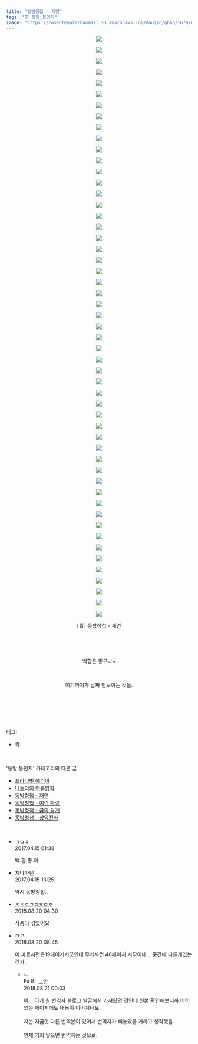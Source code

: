 ```yaml
---
title: "동방청첩 - 재연"
tags: "青 동방_동인지"
image: "https://rosentemplerhanmail.s3.amazonaws.com/doujin/ghap/1679/001.jpg"
---
```

<div class="article">
<p style="text-align: center; clear: none; float: none;"><img src="{{ site.imgserver11 }}/ghap/1679/001.jpg"/></p>
<p style="text-align: center; clear: none; float: none;"><img src="{{ site.imgserver11 }}/ghap/1679/002.jpg"/></p>
<p style="text-align: center; clear: none; float: none;"><img src="{{ site.imgserver11 }}/ghap/1679/003.jpg"/></p>
<p style="text-align: center; clear: none; float: none;"><img src="{{ site.imgserver11 }}/ghap/1679/004.jpg"/></p>
<p style="text-align: center; clear: none; float: none;"><img src="{{ site.imgserver11 }}/ghap/1679/005.jpg"/></p>
<p style="text-align: center; clear: none; float: none;"><img src="{{ site.imgserver11 }}/ghap/1679/006.jpg"/></p>
<p style="text-align: center; clear: none; float: none;"><img src="{{ site.imgserver11 }}/ghap/1679/007.jpg"/></p>
<p style="text-align: center; clear: none; float: none;"><img src="{{ site.imgserver11 }}/ghap/1679/008.jpg"/></p>
<p style="text-align: center; clear: none; float: none;"><img src="{{ site.imgserver11 }}/ghap/1679/009.jpg"/></p>
<p style="text-align: center; clear: none; float: none;"><img src="{{ site.imgserver11 }}/ghap/1679/010.jpg"/></p>
<p style="text-align: center; clear: none; float: none;"><img src="{{ site.imgserver11 }}/ghap/1679/011.jpg"/></p>
<p style="text-align: center; clear: none; float: none;"><img src="{{ site.imgserver11 }}/ghap/1679/012.jpg"/></p>
<p style="text-align: center; clear: none; float: none;"><img src="{{ site.imgserver11 }}/ghap/1679/013.jpg"/></p>
<p style="text-align: center; clear: none; float: none;"><img src="{{ site.imgserver11 }}/ghap/1679/014.jpg"/></p>
<p style="text-align: center; clear: none; float: none;"><img src="{{ site.imgserver11 }}/ghap/1679/015.jpg"/></p>
<p style="text-align: center; clear: none; float: none;"><img src="{{ site.imgserver11 }}/ghap/1679/016.jpg"/></p>
<p style="text-align: center; clear: none; float: none;"><img src="{{ site.imgserver11 }}/ghap/1679/017.jpg"/></p>
<p style="text-align: center; clear: none; float: none;"><img src="{{ site.imgserver11 }}/ghap/1679/018.jpg"/></p>
<p style="text-align: center; clear: none; float: none;"><img src="{{ site.imgserver11 }}/ghap/1679/019.jpg"/></p>
<p style="text-align: center; clear: none; float: none;"><img src="{{ site.imgserver11 }}/ghap/1679/020.jpg"/></p>
<p style="text-align: center; clear: none; float: none;"><img src="{{ site.imgserver11 }}/ghap/1679/021.jpg"/></p>
<p style="text-align: center; clear: none; float: none;"><img src="{{ site.imgserver11 }}/ghap/1679/022.jpg"/></p>
<p style="text-align: center; clear: none; float: none;"><img src="{{ site.imgserver11 }}/ghap/1679/023.jpg"/></p>
<p style="text-align: center; clear: none; float: none;"><img src="{{ site.imgserver11 }}/ghap/1679/024.jpg"/></p>
<p style="text-align: center; clear: none; float: none;"><img src="{{ site.imgserver11 }}/ghap/1679/025.jpg"/></p>
<p style="text-align: center; clear: none; float: none;"><img src="{{ site.imgserver11 }}/ghap/1679/026.jpg"/></p>
<p style="text-align: center; clear: none; float: none;"><img src="{{ site.imgserver11 }}/ghap/1679/027.jpg"/></p>
<p style="text-align: center; clear: none; float: none;"><img src="{{ site.imgserver11 }}/ghap/1679/028.jpg"/></p>
<p style="text-align: center; clear: none; float: none;"><img src="{{ site.imgserver11 }}/ghap/1679/029.jpg"/></p>
<p style="text-align: center; clear: none; float: none;"><img src="{{ site.imgserver11 }}/ghap/1679/030.jpg"/></p>
<p style="text-align: center; clear: none; float: none;"><img src="{{ site.imgserver11 }}/ghap/1679/031.jpg"/></p>
<p style="text-align: center; clear: none; float: none;"><img src="{{ site.imgserver11 }}/ghap/1679/032.jpg"/></p>
<p style="text-align: center; clear: none; float: none;"><img src="{{ site.imgserver11 }}/ghap/1679/033.jpg"/></p>
<p style="text-align: center; clear: none; float: none;"><img src="{{ site.imgserver11 }}/ghap/1679/034.jpg"/></p>
<p style="text-align: center; clear: none; float: none;"><img src="{{ site.imgserver11 }}/ghap/1679/035.jpg"/></p>
<p style="text-align: center; clear: none; float: none;"><img src="{{ site.imgserver11 }}/ghap/1679/036.jpg"/></p>
<p style="text-align: center; clear: none; float: none;"><img src="{{ site.imgserver11 }}/ghap/1679/037.jpg"/></p>
<p style="text-align: center; clear: none; float: none;"><img src="{{ site.imgserver11 }}/ghap/1679/038.jpg"/></p>
<p style="text-align: center; clear: none; float: none;"><img src="{{ site.imgserver11 }}/ghap/1679/039.jpg"/></p>
<p style="text-align: center; clear: none; float: none;"><img src="{{ site.imgserver11 }}/ghap/1679/040.jpg"/></p>
<p style="text-align: center; clear: none; float: none;"><img src="{{ site.imgserver11 }}/ghap/1679/041.jpg"/></p>
<p style="text-align: center; clear: none; float: none;"><img src="{{ site.imgserver11 }}/ghap/1679/042.jpg"/></p>
<p style="text-align: center; clear: none; float: none;"><img src="{{ site.imgserver11 }}/ghap/1679/043.jpg"/></p>
<p style="text-align: center; clear: none; float: none;"><img src="{{ site.imgserver11 }}/ghap/1679/044.jpg"/></p>
<p style="text-align: center; clear: none; float: none;"><img src="{{ site.imgserver11 }}/ghap/1679/045.jpg"/></p>
<p style="text-align: center; clear: none; float: none;"><img src="{{ site.imgserver11 }}/ghap/1679/046.jpg"/></p>
<p style="text-align: center; clear: none; float: none;"><img src="{{ site.imgserver11 }}/ghap/1679/047.jpg"/></p>
<p style="text-align: center; clear: none; float: none;"><img src="{{ site.imgserver11 }}/ghap/1679/048.jpg"/></p>
<p style="text-align: center; clear: none; float: none;"><img src="{{ site.imgserver11 }}/ghap/1679/049.jpg"/></p>
<p style="text-align: center; clear: none; float: none;"><img src="{{ site.imgserver11 }}/ghap/1679/050.jpg"/></p>
<p style="text-align: center; clear: none; float: none;"><img src="{{ site.imgserver11 }}/ghap/1679/051.jpg"/></p>
<p style="text-align: center; clear: none; float: none;"><img src="{{ site.imgserver11 }}/ghap/1679/052.jpg"/></p>
<p style="text-align: center; clear: none; float: none;"><img src="{{ site.imgserver11 }}/ghap/1679/053.jpg"/></p>
<p style="text-align: center; clear: none; float: none;">[青] 동방청첩 - 재연</p>
<p style="text-align: center; clear: none; float: none;"><br/></p>
<p style="text-align: center; clear: none; float: none;"><br/></p>
<p style="text-align: center; clear: none; float: none;">백합은 좋구나~</p>
<p style="text-align: center; clear: none; float: none;"><br/></p>
<p style="text-align: center; clear: none; float: none;">여기까지가 날짜 안보이는 것들.</p>
<p style="text-align: center; clear: none; float: none;"><br/></p>
<p><br/></p>
</div><br/>
<div class="tagTrail">
<p>태그: </p>
<ul>
<li>青</li>
</ul>
</div><br/>
<div class="another">
<p>'동방 동인지' 카테고리의 다른 글</p>
<ul>
<li><a href="/ghap_1681">프라이빗 에리어</a></li>
<li><a href="/ghap_1680">니토리의 여름방학</a></li>
<li><a href="/ghap_1679">동방청첩 - 재연</a></li>
<li><a href="/ghap_1678">동방청첩 - 여린 파랑</a></li>
<li><a href="/ghap_1677">동방청첩 - 금의 경계</a></li>
<li><a href="/ghap_1676">동방청첩 - 상외전화</a></li>
</ul>
</div><br/>
<div class="cb_module cb_fluid">
<div class="cb_wrt cb_profile">
<div class="comment">
<ul>
<li class="cb_thumb_off" id="comment14965392">
<div class="cb_comment_area">
<div class="cb_info_area">
<div class="cb_section">
<span class="cb_nick_name">ㄱㅁㅎ</span>
</div>
<div class="cb_section">
<span class="cb_date">2017.04.15 01:38 </span>
</div>
</div>
<div class="cb_dsc_comment">
<p class="cb_dsc">
											백.합.좋.아
										</p>
</div>
</div></li>
<li class="cb_thumb_off" id="comment14965670">
<div class="cb_comment_area">
<div class="cb_info_area">
<div class="cb_section">
<span class="cb_nick_name">지나가던</span>
</div>
<div class="cb_section">
<span class="cb_date">2017.04.15 13:25 </span>
</div>
</div>
<div class="cb_dsc_comment">
<p class="cb_dsc">
											역시 동방청첩..
										</p>
</div>
</div></li>
<li class="cb_thumb_off" id="comment15312410">
<div class="cb_comment_area">
<div class="cb_info_area">
<div class="cb_section">
<span class="cb_nick_name"> <a href="http://kdgehe.com" onclick="return openLinkInNewWindow(this)">ㅈㅈㅇㄱㅁㅎㅁㅎ</a></span>
</div>
<div class="cb_section">
<span class="cb_date">2018.08.20 04:30 </span>
</div>
</div>
<div class="cb_dsc_comment">
<p class="cb_dsc">
											작품이 섞였어요
										</p>
</div>
</div></li>
<li class="cb_thumb_off" id="comment15312478">
<div class="cb_comment_area">
<div class="cb_info_area">
<div class="cb_section">
<span class="cb_nick_name">ㅁㄹ</span>
</div>
<div class="cb_section">
<span class="cb_date">2018.08.20 08:45 </span>
</div>
</div>
<div class="cb_dsc_comment">
<p class="cb_dsc">
											어 파르시편은19페이지서끗인데 무라사껀 40페이지 시작이네... 중간에 다른게있는건가..
										</p>
</div>
<ul>
<li class="cb_thumb_off" id="comment15313133">
<span class="cb_bu_subnode">ㄴ</span>
<div class="cb_comment_area">
<div class="cb_info_area">
<div class="cb_section">
<span class="cb_nick_name"><img alt="Favicon of https://ghaptouhou.tistory.com" height="16" onerror="this.onerror=null;this.parentNode.removeChild(this)" src="https://ghaptouhou.tistory.com/favicon.ico" width="16"/> <img alt="BlogIcon" height="16" onerror="this.parentNode.removeChild(this)" src="https://ghaptouhou.tistory.com/index.gif" width="16"/> <a href="https://ghaptouhou.tistory.com" onclick="return openLinkInNewWindow(this)"> 그압</a><span class="tistoryProfileLayerTrigger" onclick='TistoryProfile.show(event, this, {"title":"\uc800\uae30 \uc774\uac70 \ub098\uc911\uc5d0 \uc218\uc815 \uac00\ub2a5\ud558\ub098\uc694","url":"https:\/\/ghap.tistory.com","nickname":"\uadf8\uc555","items":[]}); return false;'></span></span>
</div>
<div class="cb_section">
<span class="cb_date">2018.08.21 00:03 </span>
</div>
</div>
<div class="cb_dsc_comment">
<p class="cb_dsc">
																어... 이거 원 번역자 블로그 발굴해서 가져왔던 것인데 원본 확인해보니까 비어있는 페이지에도 내용이 이어지네요.<br/>
<br/>
저는 지금껏 다른 번역본이 있어서 번역자가 빼놓았을 거라고 생각했음.<br/>
<br/>
언제 기회 닿으면 번역하는 것으로.
															</p>
</div>
</div>
</li>
</ul>
</div></li>
</ul>
</div>
</div><!-- commentList close -->
</div><br/>
